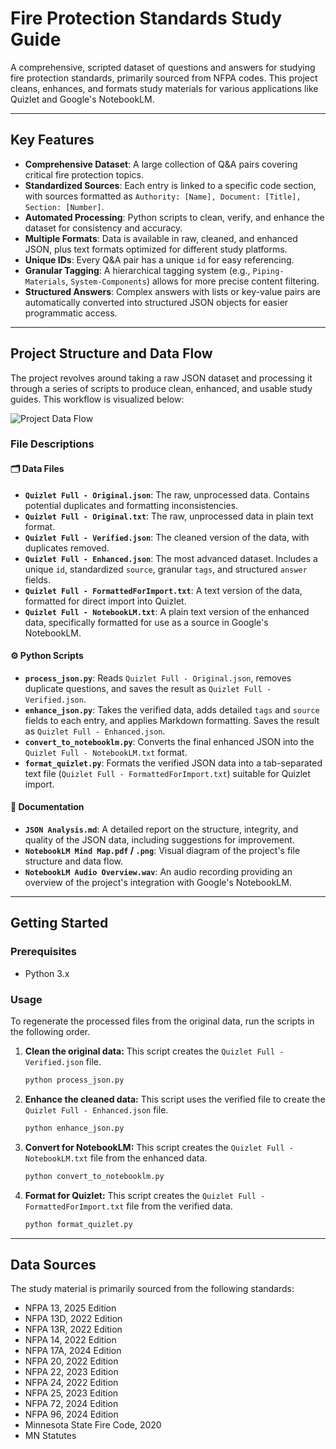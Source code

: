 # Fire Protection Standards Study Guide

A comprehensive, scripted dataset of questions and answers for studying fire protection standards, primarily sourced from NFPA codes. This project cleans, enhances, and formats study materials for various applications like Quizlet and Google's NotebookLM.

---

## Key Features

- **Comprehensive Dataset**: A large collection of Q&A pairs covering critical fire protection topics.
- **Standardized Sources**: Each entry is linked to a specific code section, with sources formatted as `Authority: [Name], Document: [Title], Section: [Number]`.
- **Automated Processing**: Python scripts to clean, verify, and enhance the dataset for consistency and accuracy.
- **Multiple Formats**: Data is available in raw, cleaned, and enhanced JSON, plus text formats optimized for different study platforms.
- **Unique IDs**: Every Q&A pair has a unique `id` for easy referencing.
- **Granular Tagging**: A hierarchical tagging system (e.g., `Piping-Materials`, `System-Components`) allows for more precise content filtering.
- **Structured Answers**: Complex answers with lists or key-value pairs are automatically converted into structured JSON objects for easier programmatic access.

---

## Project Structure and Data Flow

The project revolves around taking a raw JSON dataset and processing it through a series of scripts to produce clean, enhanced, and usable study guides. This workflow is visualized below:

![Project Data Flow](NotebookLM%20Mind%20Map.png)

### File Descriptions

#### 🗂️ Data Files

-   **`Quizlet Full - Original.json`**: The raw, unprocessed data. Contains potential duplicates and formatting inconsistencies.
-   **`Quizlet Full - Original.txt`**: The raw, unprocessed data in plain text format.
-   **`Quizlet Full - Verified.json`**: The cleaned version of the data, with duplicates removed.
-   **`Quizlet Full - Enhanced.json`**: The most advanced dataset. Includes a unique `id`, standardized `source`, granular `tags`, and structured `answer` fields.
-   **`Quizlet Full - FormattedForImport.txt`**: A text version of the data, formatted for direct import into Quizlet.
-   **`Quizlet Full - NotebookLM.txt`**: A plain text version of the enhanced data, specifically formatted for use as a source in Google's NotebookLM.

#### ⚙️ Python Scripts

-   **`process_json.py`**: Reads `Quizlet Full - Original.json`, removes duplicate questions, and saves the result as `Quizlet Full - Verified.json`.
-   **`enhance_json.py`**: Takes the verified data, adds detailed `tags` and `source` fields to each entry, and applies Markdown formatting. Saves the result as `Quizlet Full - Enhanced.json`.
-   **`convert_to_notebooklm.py`**: Converts the final enhanced JSON into the `Quizlet Full - NotebookLM.txt` format.
-   **`format_quizlet.py`**: Formats the verified JSON data into a tab-separated text file (`Quizlet Full - FormattedForImport.txt`) suitable for Quizlet import.

#### 📄 Documentation

-   **`JSON Analysis.md`**: A detailed report on the structure, integrity, and quality of the JSON data, including suggestions for improvement.
-   **`NotebookLM Mind Map.pdf` / `.png`**: Visual diagram of the project's file structure and data flow.
-   **`NotebookLM Audio Overview.wav`**: An audio recording providing an overview of the project's integration with Google's NotebookLM.

---

## Getting Started

### Prerequisites

-   Python 3.x

### Usage

To regenerate the processed files from the original data, run the scripts in the following order.

1.  **Clean the original data:**
    This script creates the `Quizlet Full - Verified.json` file.
    ```bash
    python process_json.py
    ```

2.  **Enhance the cleaned data:**
    This script uses the verified file to create the `Quizlet Full - Enhanced.json` file.
    ```bash
    python enhance_json.py
    ```

3.  **Convert for NotebookLM:**
    This script creates the `Quizlet Full - NotebookLM.txt` file from the enhanced data.
    ```bash
    python convert_to_notebooklm.py
    ```

4.  **Format for Quizlet:**
    This script creates the `Quizlet Full - FormattedForImport.txt` file from the verified data.
    ```bash
    python format_quizlet.py
    ```

---

## Data Sources

The study material is primarily sourced from the following standards:

-   NFPA 13, 2025 Edition
-   NFPA 13D, 2022 Edition
-   NFPA 13R, 2022 Edition
-   NFPA 14, 2022 Edition
-   NFPA 17A, 2024 Edition
-   NFPA 20, 2022 Edition
-   NFPA 22, 2023 Edition
-   NFPA 24, 2022 Edition
-   NFPA 25, 2023 Edition
-   NFPA 72, 2024 Edition
-   NFPA 96, 2024 Edition
-   Minnesota State Fire Code, 2020
-   MN Statutes